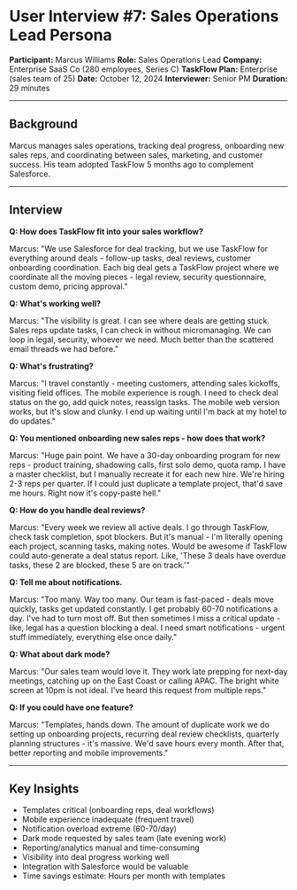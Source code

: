 # User Interview #7: Sales Operations Lead Persona

**Participant:** Marcus Williams
**Role:** Sales Operations Lead
**Company:** Enterprise SaaS Co (280 employees, Series C)
**TaskFlow Plan:** Enterprise (sales team of 25)
**Date:** October 12, 2024
**Interviewer:** Senior PM
**Duration:** 29 minutes

---

## Background

Marcus manages sales operations, tracking deal progress, onboarding new sales reps, and coordinating between sales, marketing, and customer success. His team adopted TaskFlow 5 months ago to complement Salesforce.

---

## Interview

**Q: How does TaskFlow fit into your sales workflow?**

Marcus: "We use Salesforce for deal tracking, but we use TaskFlow for everything around deals - follow-up tasks, deal reviews, customer onboarding coordination. Each big deal gets a TaskFlow project where we coordinate all the moving pieces - legal review, security questionnaire, custom demo, pricing approval."

**Q: What's working well?**

Marcus: "The visibility is great. I can see where deals are getting stuck. Sales reps update tasks, I can check in without micromanaging. We can loop in legal, security, whoever we need. Much better than the scattered email threads we had before."

**Q: What's frustrating?**

Marcus: "I travel constantly - meeting customers, attending sales kickoffs, visiting field offices. The mobile experience is rough. I need to check deal status on the go, add quick notes, reassign tasks. The mobile web version works, but it's slow and clunky. I end up waiting until I'm back at my hotel to do updates."

**Q: You mentioned onboarding new sales reps - how does that work?**

Marcus: "Huge pain point. We have a 30-day onboarding program for new reps - product training, shadowing calls, first solo demo, quota ramp. I have a master checklist, but I manually recreate it for each new hire. We're hiring 2-3 reps per quarter. If I could just duplicate a template project, that'd save me hours. Right now it's copy-paste hell."

**Q: How do you handle deal reviews?**

Marcus: "Every week we review all active deals. I go through TaskFlow, check task completion, spot blockers. But it's manual - I'm literally opening each project, scanning tasks, making notes. Would be awesome if TaskFlow could auto-generate a deal status report. Like, 'These 3 deals have overdue tasks, these 2 are blocked, these 5 are on track.'"

**Q: Tell me about notifications.**

Marcus: "Too many. Way too many. Our team is fast-paced - deals move quickly, tasks get updated constantly. I get probably 60-70 notifications a day. I've had to turn most off. But then sometimes I miss a critical update - like, legal has a question blocking a deal. I need smart notifications - urgent stuff immediately, everything else once daily."

**Q: What about dark mode?**

Marcus: "Our sales team would love it. They work late prepping for next-day meetings, catching up on the East Coast or calling APAC. The bright white screen at 10pm is not ideal. I've heard this request from multiple reps."

**Q: If you could have one feature?**

Marcus: "Templates, hands down. The amount of duplicate work we do setting up onboarding projects, recurring deal review checklists, quarterly planning structures - it's massive. We'd save hours every month. After that, better reporting and mobile improvements."

---

## Key Insights
- Templates critical (onboarding reps, deal workflows)
- Mobile experience inadequate (frequent travel)
- Notification overload extreme (60-70/day)
- Dark mode requested by sales team (late evening work)
- Reporting/analytics manual and time-consuming
- Visibility into deal progress working well
- Integration with Salesforce would be valuable
- Time savings estimate: Hours per month with templates

